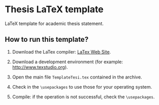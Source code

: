 # Thesis LaTeX template
LaTeX template for academic thesis statement. 

## How to run this template?
1. Download the LaTex compiler: [LaTex Web Site](https://www.latex-project.org/get/).

2. Download a development environment (for example: http://www.texstudio.org).

3. Open the main file `TemplateTesi.tex` contained in the archive.

4. Check in the `\usepackages` to use those for your operating system.

5. Compile: if the operation is not successful, check the `\usepackages`.

